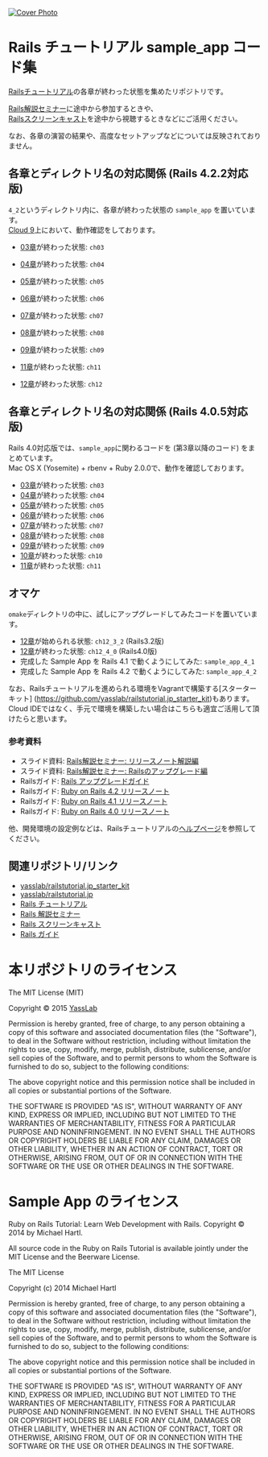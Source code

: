 [![Cover Photo](https://raw.githubusercontent.com/yasslab/sample_apps/master/cover.png)](http://railstutorial.jp/)

# Rails チュートリアル sample_app コード集

[Railsチュートリアル](http://railstutorial.jp/)の各章が終わった状態を集めたリポジトリです。   

[Rails解説セミナー](http://railstutorial.jp/seminars)に途中から参加するときや、   
[Railsスクリーンキャスト](http://railstutorial.jp/screencasts)を途中から視聴するときなどにご活用ください。

なお、各章の演習の結果や、高度なセットアップなどについては反映されておりません。

## 各章とディレクトリ名の対応関係 (Rails 4.2.2対応版)

`4_2`というディレクトリ内に、各章が終わった状態の `sample_app` を置いています。   
[Cloud 9](https://c9.io/)上において、動作確認をしております。

- [03章](http://railstutorial.jp/chapters/static-pages?version=4.2#top)が終わった状態: `ch03`
- [04章](http://railstutorial.jp/chapters/rails-flavored-ruby?version=4.2#top)が終わった状態: `ch04`
- [05章](http://railstutorial.jp/chapters/filling-in-the-layout?version=4.2#top)が終わった状態: `ch05`
- [06章](http://railstutorial.jp/chapters/modeling-users?version=4.2#top)が終わった状態: `ch06`
- [07章](http://railstutorial.jp/chapters/sign-up?version=4.2#top)が終わった状態: `ch07`
- [08章](http://railstutorial.jp/chapters/sign-in-sign-out?version=4.2#top)が終わった状態: `ch08`
- [09章](http://railstutorial.jp/chapters/updating-showing-and-deleting-users?version=4.2#top)が終わった状態: `ch09`

- [11章](http://railstutorial.jp/chapters/user-microposts?version=4.2#top)が終わった状態: `ch11`
- [12章](http://railstutorial.jp/chapters/following-users?version=4.2#top)が終わった状態: `ch12`


## 各章とディレクトリ名の対応関係 (Rails 4.0.5対応版)

Rails 4.0対応版では、`sample_app`に関わるコードを (第3章以降のコード) をまとめています。   
Mac OS X (Yosemite) + rbenv + Ruby 2.0.0で、動作を確認しております。

- [03章](http://railstutorial.jp/chapters/static-pages?version=4.0#top)が終わった状態: `ch03`
- [04章](http://railstutorial.jp/chapters/rails-flavored-ruby?version=4.0#top)が終わった状態: `ch04`
- [05章](http://railstutorial.jp/chapters/filling-in-the-layout?version=4.0#top)が終わった状態: `ch05`
- [06章](http://railstutorial.jp/chapters/modeling-users?version=4.0#top)が終わった状態: `ch06`
- [07章](http://railstutorial.jp/chapters/sign-up?version=4.0#top)が終わった状態: `ch07`
- [08章](http://railstutorial.jp/chapters/sign-in-sign-out?version=4.0#top)が終わった状態: `ch08`
- [09章](http://railstutorial.jp/chapters/updating-showing-and-deleting-users?version=4.0#top)が終わった状態: `ch09`
- [10章](http://railstutorial.jp/chapters/user-microposts?version=4.0#top)が終わった状態: `ch10`
- [11章](http://railstutorial.jp/chapters/following-users?version=4.0#top)が終わった状態: `ch11`

## オマケ

`omake`ディレクトリの中に、試しにアップグレードしてみたコードを置いています。

- [12章](http://railstutorial.jp/chapters/supplement?version=3.2#top)が始められる状態: `ch12_3_2` (Rails3.2版)
- [12章](http://railstutorial.jp/chapters/supplement?version=3.2#top)が終わった状態: `ch12_4_0` (Rails4.0版)
- 完成した Sample App を Rails 4.1 で動くようにしてみた: `sample_app_4_1`
- 完成した Sample App を Rails 4.2 で動くようにしてみた: `sample_app_4_2`

なお、Railsチュートリアルを進められる環境をVagrantで構築する[スターターキット] (https://github.com/yasslab/railstutorial.jp_starter_kit)もあります。    
Cloud IDEではなく、手元で環境を構築したい場合はこちらも適宜ご活用して頂けたらと思います。

### 参考資料

- スライド資料: [Rails解説セミナー: リリースノート解説編](http://www.slideshare.net/yasulab/rails-50634204)
- スライド資料: [Rails解説セミナー: Railsのアップグレード編](http://www.slideshare.net/yasulab/rails-rails)
- Railsガイド: [Rails アップグレードガイド](http://railsguides.jp/upgrading_ruby_on_rails.html)
- Railsガイド: [Ruby on Rails 4.2 リリースノート](http://railsguides.jp/4_2_release_notes.html)
- Railsガイド: [Ruby on Rails 4.1 リリースノート](http://railsguides.jp/4_1_release_notes.html)
- Railsガイド: [Ruby on Rails 4.0 リリースノート](http://railsguides.jp/4_0_release_notes.html)

他、開発環境の設定例などは、Railsチュートリアルの[ヘルプページ](http://railstutorial.jp/help)を参照してください。


## 関連リポジトリ/リンク

- [yasslab/railstutorial.jp_starter_kit](https://github.com/yasslab/railstutorial.jp_starter_kit)
- [yasslab/railstutorial.jp](https://github.com/yasslab/railstutorial.jp)
- [Rails チュートリアル](http://railstutorial.jp)
- [Rails 解説セミナー](http://railstutorial.jp/seminars)
- [Rails スクリーンキャスト](http://railstutorial.jp/screencasts)
- [Rails ガイド](http://railsguides.jp)


# 本リポジトリのライセンス

The MIT License (MIT)

Copyright &copy; 2015 [YassLab](http://yasslab.jp)

Permission is hereby granted, free of charge, to any person obtaining a copy
of this software and associated documentation files (the "Software"), to deal
in the Software without restriction, including without limitation the rights
to use, copy, modify, merge, publish, distribute, sublicense, and/or sell
copies of the Software, and to permit persons to whom the Software is
furnished to do so, subject to the following conditions:

The above copyright notice and this permission notice shall be included in all
copies or substantial portions of the Software.

THE SOFTWARE IS PROVIDED "AS IS", WITHOUT WARRANTY OF ANY KIND, EXPRESS OR
IMPLIED, INCLUDING BUT NOT LIMITED TO THE WARRANTIES OF MERCHANTABILITY,
FITNESS FOR A PARTICULAR PURPOSE AND NONINFRINGEMENT. IN NO EVENT SHALL THE
AUTHORS OR COPYRIGHT HOLDERS BE LIABLE FOR ANY CLAIM, DAMAGES OR OTHER
LIABILITY, WHETHER IN AN ACTION OF CONTRACT, TORT OR OTHERWISE, ARISING FROM,
OUT OF OR IN CONNECTION WITH THE SOFTWARE OR THE USE OR OTHER DEALINGS IN THE
SOFTWARE.

# Sample App のライセンス

Ruby on Rails Tutorial: Learn Web Development with Rails. Copyright © 2014 by Michael Hartl.

All source code in the Ruby on Rails Tutorial is available jointly under the MIT License and the Beerware License.

The MIT License

Copyright (c) 2014 Michael Hartl

Permission is hereby granted, free of charge, to any person obtaining a copy
of this software and associated documentation files (the "Software"), to deal
in the Software without restriction, including without limitation the rights
to use, copy, modify, merge, publish, distribute, sublicense, and/or sell
copies of the Software, and to permit persons to whom the Software is
furnished to do so, subject to the following conditions:

The above copyright notice and this permission notice shall be included in
all copies or substantial portions of the Software.

THE SOFTWARE IS PROVIDED "AS IS", WITHOUT WARRANTY OF ANY KIND, EXPRESS OR
IMPLIED, INCLUDING BUT NOT LIMITED TO THE WARRANTIES OF MERCHANTABILITY,
FITNESS FOR A PARTICULAR PURPOSE AND NONINFRINGEMENT.  IN NO EVENT SHALL THE
AUTHORS OR COPYRIGHT HOLDERS BE LIABLE FOR ANY CLAIM, DAMAGES OR OTHER
LIABILITY, WHETHER IN AN ACTION OF CONTRACT, TORT OR OTHERWISE, ARISING FROM,
OUT OF OR IN CONNECTION WITH THE SOFTWARE OR THE USE OR OTHER DEALINGS IN
THE SOFTWARE.


